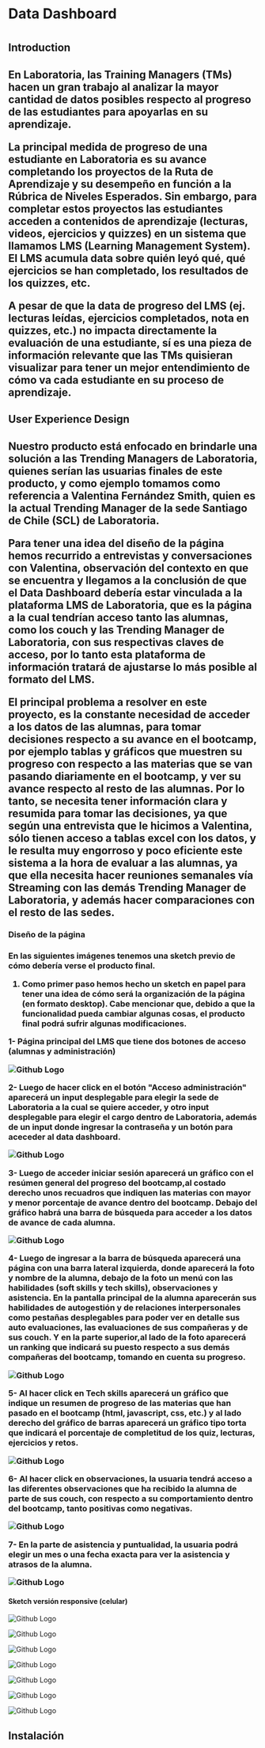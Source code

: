<h1>Data Dashboard<h1>

<h2>Introduction<h2>

<p>En Laboratoria, las Training Managers (TMs) hacen un gran trabajo al analizar la mayor cantidad de datos posibles respecto al progreso de las estudiantes para apoyarlas en su aprendizaje.<p>

<p>La principal medida de progreso de una estudiante en Laboratoria es su avance completando los proyectos de la Ruta de Aprendizaje y su desempeño en función a la Rúbrica de Niveles Esperados. Sin embargo, para completar estos proyectos las estudiantes acceden a contenidos de aprendizaje (lecturas, videos, ejercicios y quizzes) en un sistema que llamamos LMS (Learning Management System). El LMS acumula data sobre quién leyó qué, qué ejercicios se han completado, los resultados de los quizzes, etc.<p>

<p>A pesar de que la data de progreso del LMS (ej. lecturas leídas, ejercicios completados, nota en quizzes, etc.) no impacta directamente la evaluación de una estudiante, sí es una pieza de información relevante que las TMs quisieran visualizar para tener un mejor entendimiento de cómo va cada estudiante en su proceso de aprendizaje.<p>

<h2>User Experience Design<h2>

<p>Nuestro producto está enfocado en brindarle una solución a las Trending Managers de Laboratoria, quienes serían las usuarias finales de este producto, y como ejemplo tomamos como referencia a Valentina Fernández Smith, quien es la actual Trending Manager de la sede Santiago de Chile (SCL) de Laboratoria.<p>

<p>Para tener una idea del diseño de la página hemos recurrido a entrevistas y conversaciones con Valentina, observación del contexto en que se encuentra y llegamos a la conclusión de que el Data Dashboard debería estar vinculada a la plataforma LMS de Laboratoria, que es la página a la cual tendrían acceso tanto las alumnas, como los couch y las Trending Manager de Laboratoria, con sus respectivas claves de acceso, por lo tanto esta plataforma de información tratará de ajustarse lo más posible al formato del LMS.<p>

<p>El principal problema a resolver en este proyecto, es la constante necesidad de acceder a los datos de las alumnas, para tomar decisiones respecto a su avance en el bootcamp, por ejemplo tablas y gráficos que muestren su progreso con respecto a las materias que se van pasando diariamente en el bootcamp, y ver su avance respecto al resto de las alumnas. Por lo tanto, se necesita tener información clara y resumida para tomar las decisiones, ya que según una entrevista que le hicimos a Valentina, sólo tienen acceso a tablas excel con los datos, y le resulta muy engorroso y poco eficiente este sistema a la hora de evaluar a las alumnas, ya que ella necesita hacer reuniones semanales vía Streaming con las demás Trending Manager de Laboratoria, y además hacer comparaciones con el resto de las sedes.<p>

<h3>Diseño de la página<h3>

En las siguientes imágenes tenemos una sketch previo de cómo debería verse el producto final. 


1. Como primer paso hemos hecho un sketch en papel para tener una idea de cómo será la organización de la página (en formato desktop).
Cabe mencionar que, debido a que la funcionalidad pueda cambiar algunas cosas, el producto final podrá sufrir algunas modificaciones.

  1- Página principal del LMS que tiene dos botones de acceso (alumnas y administración)
  
  ![Github Logo](src/assets/img/prototype.jpeg)


  2- Luego de hacer click en el botón "Acceso administración" aparecerá un input desplegable para elegir la sede de Laboratoria a la cual se quiere acceder, y otro input desplegable para elegir el cargo dentro de Laboratoria, además de un input donde ingresar la contraseña y un botón para aceceder al data dashboard.

  ![Github Logo](src/assets/img/prototype(1).jpeg)


  3- Luego de acceder iniciar sesión aparecerá un gráfico con el resúmen general del progreso del bootcamp,al costado derecho unos recuadros que indiquen las materias con mayor y menor porcentaje de avance dentro del bootcamp. Debajo del gráfico habrá una barra de búsqueda para acceder a los datos de avance de cada alumna. 

  ![Github Logo](src/assets/img/prototype(2).jpeg)


  4- Luego de ingresar a la barra de búsqueda aparecerá una página con una barra lateral izquierda, donde aparecerá la foto y nombre de la alumna, debajo de la foto un menú con las habilidades (soft skills y tech skills), observaciones y asistencia. En la pantalla principal de la alumna aparecerán sus habilidades de autogestión y de relaciones interpersonales como pestañas desplegables para poder ver en detalle sus auto evaluaciones, las evaluaciones de sus compañeras y de sus couch. Y en la parte superior,al lado de la foto aparecerá un ranking que indicará su puesto respecto a sus demás compañeras del bootcamp, tomando en cuenta su progreso.

  ![Github Logo](src/assets/img/prototype(3).jpeg)


  5- Al hacer click en Tech skills aparecerá un gráfico que indique un resumen de progreso de las materias que han pasado en el bootcamp (html, javascript, css, etc.) y al lado derecho del gráfico de barras aparecerá un gráfico tipo torta que indicará el porcentaje de completitud de los quiz, lecturas, ejercicios y retos.

  ![Github Logo](src/assets/img/prototype(4).jpeg)


  6- Al hacer click en observaciones, la usuaria tendrá acceso a las diferentes observaciones que ha recibido la alumna de parte de sus couch, con respecto a su comportamiento dentro del bootcamp, tanto positivas como negativas.

  ![Github Logo](src/assets/img/prototype(5).jpeg)


  7- En la parte de asistencia y puntualidad, la usuaria podrá elegir un mes o una fecha exacta para ver la asistencia y atrasos de la alumna.

  ![Github Logo](src/assets/img/prototype(6).jpeg)


<h4>Sketch versión responsive (celular)</h4>

![Github Logo](src/assets/img/responsive1.jpeg)

![Github Logo](src/assets/img/responsive2.jpeg)

![Github Logo](src/assets/img/responsive3.jpeg)

![Github Logo](src/assets/img/responsive4.jpeg)

![Github Logo](src/assets/img/responsive5.jpeg)

![Github Logo](src/assets/img/responsive6.jpeg)

![Github Logo](src/assets/img/responsive7.jpeg)

<h2>Instalación<h2>
